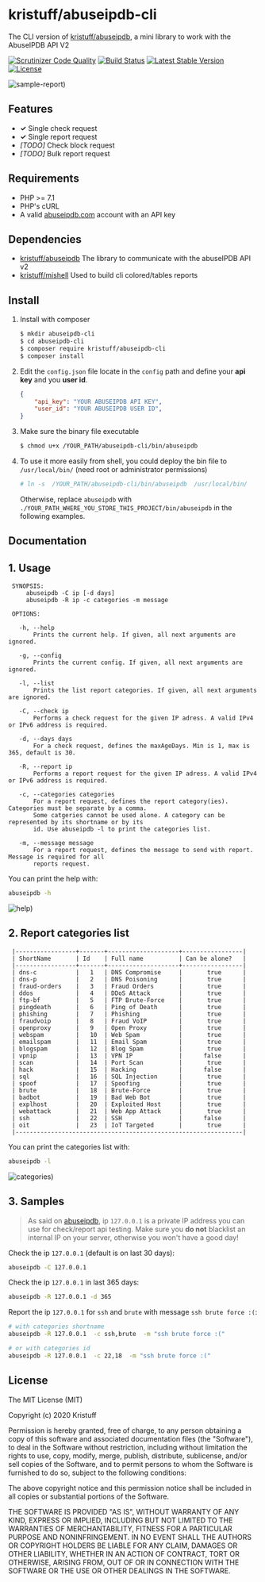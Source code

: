 # kristuff/abuseipdb-cli
The CLI version of [kristuff/abuseipdb](https://github.com/kristuff/abuseipdb), a mini library to work with the AbuseIPDB API V2

[![Scrutinizer Code Quality](https://scrutinizer-ci.com/g/kristuff/abuseipdb-cli/badges/quality-score.png?b=master)](https://scrutinizer-ci.com/g/kristuff/abuseipdb-cli/?branch=master)
[![Build Status](https://scrutinizer-ci.com/g/kristuff/abuseipdb-cli/badges/build.png?b=master)](https://scrutinizer-ci.com/g/kristuff/abuseipdb-cli/build-status/master)
[![Latest Stable Version](https://poser.pugx.org/kristuff/abuseipdb-cli/v/stable)](https://packagist.org/packages/kristuff/abuseipdb-cli)
[![License](https://poser.pugx.org/kristuff/abuseipdb-cli/license)](https://packagist.org/packages/kristuff/abuseipdb-cli)

![sample-report)](doc/sample-report.png)

Features
--------
- **✓** Single check request
- **✓** Single report request
- *\[TODO\]* Check block request  
- *\[TODO\]* Bulk report request

Requirements
------------
- PHP >= 7.1
- PHP's cURL  
- A valid [abuseipdb.com](https://abuseipdb.com) account with an API key

Dependencies
------------
- [kristuff/abuseipdb](https://github.com/kristuff/abuseipdb) The library to communicate with the abuseIPDB API v2
- [kristuff/mishell](https://github.com/kristuff/mishell) Used to build cli colored/tables reports

Install
-------

1. Install with composer

    ```bash
    $ mkdir abuseipdb-cli
    $ cd abuseipdb-cli
    $ composer require kristuff/abuseipdb-cli
    $ composer install
    ```

2. Edit the `config.json` file locate in the `config` path and define your **api key** and you **user id**.

    ```json
    {
        "api_key": "YOUR ABUSEIPDB API KEY",
        "user_id": "YOUR ABUSEIPDB USER ID",
    }
    ```
3. Make sure the binary file executable

    ```bash
    $ chmod u+x /YOUR_PATH/abuseipdb-cli/bin/abuseipdb
    ```

4. To use it more easily from shell, you could deploy the bin file to `/usr/local/bin/` (need root or administrator permissions)

    ```bash
    # ln -s  /YOUR_PATH/abuseipdb-cli/bin/abuseipdb  /usr/local/bin/
    ```

    Otherwise, replace `abuseipdb` with `./YOUR_PATH_WHERE_YOU_STORE_THIS_PROJECT/bin/abuseipdb` in the following examples.


Documentation
-------------

## 1. Usage
```
 SYNOPSIS:
     abuseipdb -C ip [-d days]
     abuseipdb -R ip -c categories -m message

 OPTIONS:

   -h, --help
       Prints the current help. If given, all next arguments are ignored.

   -g, --config
       Prints the current config. If given, all next arguments are ignored.

   -l, --list
       Prints the list report categories. If given, all next arguments are ignored.

   -C, --check ip
       Performs a check request for the given IP adress. A valid IPv4 or IPv6 address is required.

   -d, --days days
       For a check request, defines the maxAgeDays. Min is 1, max is 365, default is 30.

   -R, --report ip
       Performs a report request for the given IP adress. A valid IPv4 or IPv6 address is required.

   -c, --categories categories
       For a report request, defines the report category(ies). Categories must be separate by a comma.
       Some catgeries cannot be used alone. A category can be represented by its shortname or by its
       id. Use abuseipdb -l to print the categories list.

   -m, --message message
       For a report request, defines the message to send with report. Message is required for all
       reports request.
```

You can print the help with:
```bash
abuseipdb -h
```
![help)](doc/help.png)

## 2. Report categories list
```
 |-----------------+-------+--------------------+-----------------|
 | ShortName       | Id    | Full name          | Can be alone?   |
 |-----------------+-------+--------------------+-----------------|
 | dns-c           |   1   | DNS Compromise     |       true      |
 | dns-p           |   2   | DNS Poisoning      |       true      |
 | fraud-orders    |   3   | Fraud Orders       |       true      |
 | ddos            |   4   | DDoS Attack        |       true      |
 | ftp-bf          |   5   | FTP Brute-Force    |       true      |
 | pingdeath       |   6   | Ping of Death      |       true      |
 | phishing        |   7   | Phishing           |       true      |
 | fraudvoip       |   8   | Fraud VoIP         |       true      |
 | openproxy       |   9   | Open Proxy         |       true      |
 | webspam         |   10  | Web Spam           |       true      |
 | emailspam       |   11  | Email Spam         |       true      |
 | blogspam        |   12  | Blog Spam          |       true      |
 | vpnip           |   13  | VPN IP             |      false      |
 | scan            |   14  | Port Scan          |       true      |
 | hack            |   15  | Hacking            |      false      |
 | sql             |   16  | SQL Injection      |       true      |
 | spoof           |   17  | Spoofing           |       true      |
 | brute           |   18  | Brute-Force        |       true      |
 | badbot          |   19  | Bad Web Bot        |       true      |
 | explhost        |   20  | Exploited Host     |       true      |
 | webattack       |   21  | Web App Attack     |       true      |
 | ssh             |   22  | SSH                |      false      |
 | oit             |   23  | IoT Targeted       |       true      |
 |----------------------------------------------------------------|
```

You can print the categories list with:
```bash
abuseipdb -l
```
![categories)](doc/categories.png)

## 3. Samples

>  As said on [abuseipdb](https://www.abuseipdb.com/check/127.0.0.1), ip `127.0.0.1` is a private IP address you can use for check/report api testing. Make sure you **do not** blacklist an internal IP on your server, otherwise you won't have a good day! 

Check the ip `127.0.0.1` (default is on last 30 days): 
```bash
abuseipdb -C 127.0.0.1 
```

Check the ip `127.0.0.1` in last 365 days: 
```bash
abuseipdb -R 127.0.0.1 -d 365
```


Report the ip `127.0.0.1` for `ssh` and `brute` with message `ssh brute force :(`: 
```bash
# with categories shortname
abuseipdb -R 127.0.0.1  -c ssh,brute  -m "ssh brute force :("

# or with categories id
abuseipdb -R 127.0.0.1  -c 22,18  -m "ssh brute force :("
```


License
-------

The MIT License (MIT)

Copyright (c) 2020 Kristuff

Permission is hereby granted, free of charge, to any person obtaining a copy
of this software and associated documentation files (the "Software"), to deal
in the Software without restriction, including without limitation the rights
to use, copy, modify, merge, publish, distribute, sublicense, and/or sell
copies of the Software, and to permit persons to whom the Software is
furnished to do so, subject to the following conditions:

The above copyright notice and this permission notice shall be included in
all copies or substantial portions of the Software.

THE SOFTWARE IS PROVIDED "AS IS", WITHOUT WARRANTY OF ANY KIND, EXPRESS OR
IMPLIED, INCLUDING BUT NOT LIMITED TO THE WARRANTIES OF MERCHANTABILITY,
FITNESS FOR A PARTICULAR PURPOSE AND NONINFRINGEMENT. IN NO EVENT SHALL THE
AUTHORS OR COPYRIGHT HOLDERS BE LIABLE FOR ANY CLAIM, DAMAGES OR OTHER
LIABILITY, WHETHER IN AN ACTION OF CONTRACT, TORT OR OTHERWISE, ARISING FROM,
OUT OF OR IN CONNECTION WITH THE SOFTWARE OR THE USE OR OTHER DEALINGS IN
THE SOFTWARE.
